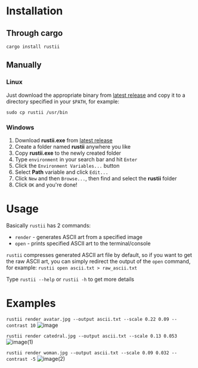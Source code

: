 
# Installation

## Through cargo
`cargo install rustii`

## Manually

### Linux
Just download the appropriate binary from [latest release](https://github.com/ndr3www/rustii/releases/latest) and copy it to a directory specified in your `$PATH`, for example:

`sudo cp rustii /usr/bin`

### Windows
1. Download **rustii.exe** from [latest release](https://github.com/ndr3www/rustii/releases/latest)
2. Create a folder named **rustii** anywhere you like
3. Copy **rustii.exe** to the newly created folder
4. Type `environment` in your search bar and hit `Enter`
5. Click the `Environment Variables...` button
6. Select **Path** variable and click `Edit...`
7. Click `New` and then `Browse...`, then find and select the **rustii** folder
8. Click `OK` and you're done!
# Usage
Basically `rustii` has 2 commands:
- `render` - generates ASCII art from a specified image
- `open` - prints specified ASCII art to the terminal/console

`rustii` compresses generated ASCII art file by default, so if you want to get the raw ASCII art, you can simply redirect the output of the `open` command, for example: `rustii open ascii.txt > raw_ascii.txt`

Type `rustii --help` or `rustii -h` to get more details

# Examples
`rustii render avatar.jpg --output ascii.txt --scale 0.22 0.09 --contrast 10`
![image](https://github.com/ndr3www/rustii/assets/164680506/75be086c-67c5-4e84-a3f3-3c65d4af80ec)

`rustii render catedral.jpg --output ascii.txt --scale 0.13 0.053`
![image(1)](https://github.com/ndr3www/rustii/assets/164680506/26d32faf-1748-4c36-b6f7-525d30b38fe2)

`rustii render woman.jpg --output ascii.txt --scale 0.09 0.032 --contrast -5`
![image(2)](https://github.com/ndr3www/rustii/assets/164680506/4c7d2e76-3536-4e92-9e4d-98cc1d1a502a)

